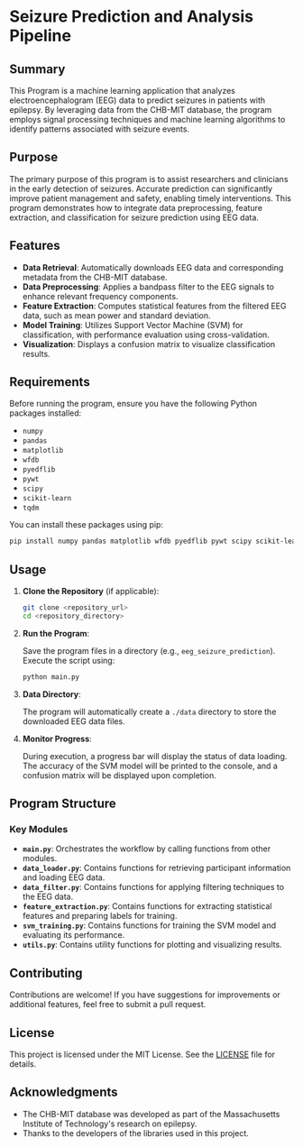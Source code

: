 # Seizure Prediction and Analysis Pipeline

## Summary

This Program is a machine learning application that analyzes electroencephalogram (EEG) data to predict seizures in patients with epilepsy. By leveraging data from the CHB-MIT database, the program employs signal processing techniques and machine learning algorithms to identify patterns associated with seizure events.

## Purpose

The primary purpose of this program is to assist researchers and clinicians in the early detection of seizures. Accurate prediction can significantly improve patient management and safety, enabling timely interventions. This program demonstrates how to integrate data preprocessing, feature extraction, and classification for seizure prediction using EEG data.

## Features

- **Data Retrieval**: Automatically downloads EEG data and corresponding metadata from the CHB-MIT database.
- **Data Preprocessing**: Applies a bandpass filter to the EEG signals to enhance relevant frequency components.
- **Feature Extraction**: Computes statistical features from the filtered EEG data, such as mean power and standard deviation.
- **Model Training**: Utilizes Support Vector Machine (SVM) for classification, with performance evaluation using cross-validation.
- **Visualization**: Displays a confusion matrix to visualize classification results.

## Requirements

Before running the program, ensure you have the following Python packages installed:

- `numpy`
- `pandas`
- `matplotlib`
- `wfdb`
- `pyedflib`
- `pywt`
- `scipy`
- `scikit-learn`
- `tqdm`

You can install these packages using pip:

```bash
pip install numpy pandas matplotlib wfdb pyedflib pywt scipy scikit-learn tqdm
```

## Usage

1. **Clone the Repository** (if applicable):

   ```bash
   git clone <repository_url>
   cd <repository_directory>
   ```

2. **Run the Program**:

   Save the program files in a directory (e.g., `eeg_seizure_prediction`). Execute the script using:

   ```bash
   python main.py
   ```

3. **Data Directory**:

   The program will automatically create a `./data` directory to store the downloaded EEG data files.

4. **Monitor Progress**:

   During execution, a progress bar will display the status of data loading. The accuracy of the SVM model will be printed to the console, and a confusion matrix will be displayed upon completion.

## Program Structure

### Key Modules

- **`main.py`**: Orchestrates the workflow by calling functions from other modules.
- **`data_loader.py`**: Contains functions for retrieving participant information and loading EEG data.
- **`data_filter.py`**: Contains functions for applying filtering techniques to the EEG data.
- **`feature_extraction.py`**: Contains functions for extracting statistical features and preparing labels for training.
- **`svm_training.py`**: Contains functions for training the SVM model and evaluating its performance.
- **`utils.py`**: Contains utility functions for plotting and visualizing results.

## Contributing

Contributions are welcome! If you have suggestions for improvements or additional features, feel free to submit a pull request.

## License

This project is licensed under the MIT License. See the [LICENSE](LICENSE) file for details.

## Acknowledgments

- The CHB-MIT database was developed as part of the Massachusetts Institute of Technology's research on epilepsy.
- Thanks to the developers of the libraries used in this project.

